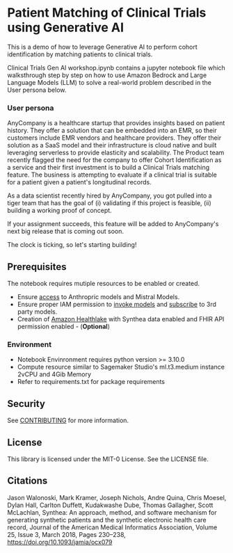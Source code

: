 # Patient Matching of Clinical Trials using Generative AI

This is a demo of how to leverage Generative AI to perform cohort identification by matching patients to clinical trials.

Clinical Trials Gen AI workshop.ipynb contains a jupyter notebook file which walksthrough step by step on how to use Amazon Bedrock and Large Language Models (LLM) to solve a real-world problem described in the User persona below.

### User persona

AnyCompany is a healthcare startup that provides insights based on patient history. They offer a solution that can be embedded into an EMR, so their customers include EMR vendors and healthcare providers. They offer their solution as a SaaS model and their infrastructure is cloud native and built leveraging serverless to provide elasticity and scalability. The Product team recently flagged the need for the company to offer Cohort Identification as a service and their first investment is to build a Clinical Trials matching feature. The business is attempting to evaluate if a clinical trial is suitable for a patient given a patient's longitudinal records.

As a data scientist recently hired by AnyCompany, you got pulled into a tiger team that has the goal of (i) validating if this project is feasible, (ii) building a working proof of concept.

If your assignment succeeds, this feature will be added to AnyCompany's next big release that is coming out soon.

The clock is ticking, so let's starting building!

## Prerequisites

The notebook requires mutiple resources to be enabled or created.

- Ensure [access](https://docs.aws.amazon.com/bedrock/latest/userguide/model-access.html) to Anthropric models and Mistral Models.
- Ensure proper IAM permission to [invoke models](https://docs.aws.amazon.com/step-functions/latest/dg/bedrock-iam.html#bedrock-policy-invokemodel-full-access) and [subscribe](https://docs.aws.amazon.com/bedrock/latest/userguide/security_iam_id-based-policy-examples.html#security_iam_id-based-policy-examples-subscription) to 3rd party models.
- Creation of [Amazon Healthlake](https://docs.aws.amazon.com/healthlake/latest/devguide/getting-started.html#setting-up-iam-amazon-healthlake) with Synthea data enabled and FHIR API permission enabled - (**Optional**)

### Environment

- Notebook Envinronment requires python version >= 3.10.0
- Compute resource similar to Sagemaker Studio's ml.t3.medium instance 2vCPU and 4Gib Memory
- Refer to requirements.txt for package requirements

## Security

See [CONTRIBUTING](CONTRIBUTING.md#security-issue-notifications) for more information.

## License

This library is licensed under the MIT-0 License. See the LICENSE file.

## Citations

Jason Walonoski, Mark Kramer, Joseph Nichols, Andre Quina, Chris Moesel, Dylan Hall, Carlton Duffett, Kudakwashe Dube, Thomas Gallagher, Scott McLachlan, Synthea: An approach, method, and software mechanism for generating synthetic patients and the synthetic electronic health care record, Journal of the American Medical Informatics Association, Volume 25, Issue 3, March 2018, Pages 230–238, https://doi.org/10.1093/jamia/ocx079
